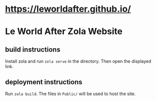 # https://leworldafter.github.io/
# Le World After Zola Website

## build instructions
Install zola and run `zola serve` in the directory. Then open the displayed link.
## deployment instructions
Run `zola build`. The files in `Public/` will be used to host the site.
